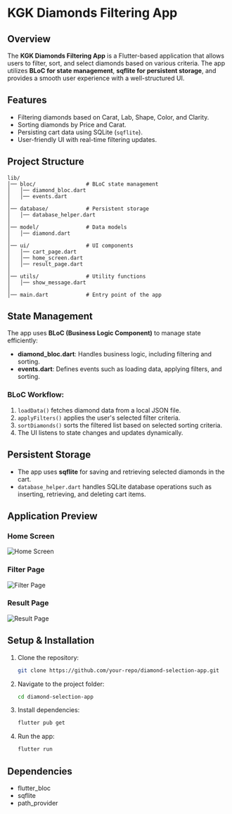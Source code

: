 # KGK Diamonds Filtering App

## Overview

The **KGK Diamonds Filtering App** is a Flutter-based application that allows users to filter, sort, and select diamonds based on various criteria. The app utilizes **BLoC for state management**, **sqflite for persistent storage**, and provides a smooth user experience with a well-structured UI.

## Features

- Filtering diamonds based on Carat, Lab, Shape, Color, and Clarity.
- Sorting diamonds by Price and Carat.
- Persisting cart data using SQLite (`sqflite`).
- User-friendly UI with real-time filtering updates.

## Project Structure

```
lib/
│── bloc/                # BLoC state management
│   │── diamond_bloc.dart
│   │── events.dart
│
│── database/            # Persistent storage
│   │── database_helper.dart
│
│── model/               # Data models
│   │── diamond.dart
│
│── ui/                  # UI components
│   │── cart_page.dart
│   │── home_screen.dart
│   │── result_page.dart
│
│── utils/               # Utility functions
│   │── show_message.dart
│
│── main.dart            # Entry point of the app
```

## State Management

The app uses **BLoC (Business Logic Component)** to manage state efficiently:

- **diamond\_bloc.dart**: Handles business logic, including filtering and sorting.
- **events.dart**: Defines events such as loading data, applying filters, and sorting.

### BLoC Workflow:

1. `loadData()` fetches diamond data from a local JSON file.
2. `applyFilters()` applies the user's selected filter criteria.
3. `sortDiamonds()` sorts the filtered list based on selected sorting criteria.
4. The UI listens to state changes and updates dynamically.

## Persistent Storage

- The app uses **sqflite** for saving and retrieving selected diamonds in the cart.
- `database_helper.dart` handles SQLite database operations such as inserting, retrieving, and deleting cart items.

## Application Preview

### Home Screen
![Home Screen](assets/screenshots/home_screen.png)

### Filter Page
![Filter Page](assets/screenshots/filter_page.png)

### Result Page
![Result Page](assets/screenshots/result_page.png)




## Setup & Installation

1. Clone the repository:
   ```sh
   git clone https://github.com/your-repo/diamond-selection-app.git
   ```
2. Navigate to the project folder:
   ```sh
   cd diamond-selection-app
   ```
3. Install dependencies:
   ```sh
   flutter pub get
   ```
4. Run the app:
   ```sh
   flutter run
   ```

## Dependencies

- flutter\_bloc
- sqflite
- path\_provider

